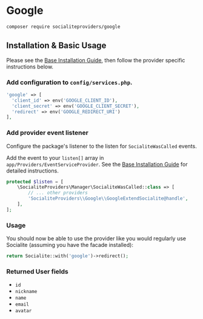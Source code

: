 # Google

```bash
composer require socialiteproviders/google
```

## Installation & Basic Usage

Please see the [Base Installation Guide](https://socialiteproviders.com/usage/), then follow the provider specific instructions below.

### Add configuration to `config/services.php`.

```php
'google' => [    
  'client_id' => env('GOOGLE_CLIENT_ID'),  
  'client_secret' => env('GOOGLE_CLIENT_SECRET'),  
  'redirect' => env('GOOGLE_REDIRECT_URI') 
],
```

### Add provider event listener

Configure the package's listener to the listen for `SocialiteWasCalled` events. 

Add the event to your `listen[]` array  in `app/Providers/EventServiceProvider`. See the [Base Installation Guide](https://socialiteproviders.com/usage/) for detailed instructions.

```php
protected $listen = [
    \SocialiteProviders\Manager\SocialiteWasCalled::class => [
        // ... other providers
        'SocialiteProviders\\Google\\GoogleExtendSocialite@handle',
    ],
];
```

### Usage

You should now be able to use the provider like you would regularly use Socialite (assuming you have the facade installed):

```php
return Socialite::with('google')->redirect();
```

### Returned User fields

- ``id``
- ``nickname``
- ``name``
- ``email``
- ``avatar``
